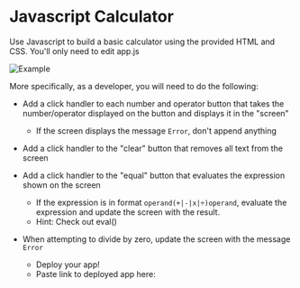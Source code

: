 # Javascript Calculator

Use Javascript to build a basic calculator using the provided HTML and CSS. You'll only need to edit app.js

![Example](screenshots/example.gif)

More specifically, as a developer, you will need to do the following:

- Add a click handler to each number and operator button that takes the number/operator displayed on the button and displays it in the "screen"
  - If the screen displays the message `Error`, don't append anything
- Add a click handler to the "clear" button that removes all text from the screen
- Add a click handler to the "equal" button that evaluates the expression shown on the screen
  - If the expression is in format `operand(+|-|x|÷)operand`, evaluate the expression and update the screen with the result.
  - Hint: Check out eval()
- When attempting to divide by zero, update the screen with the message `Error`

  * Deploy your app!
  * Paste link to deployed app here:
